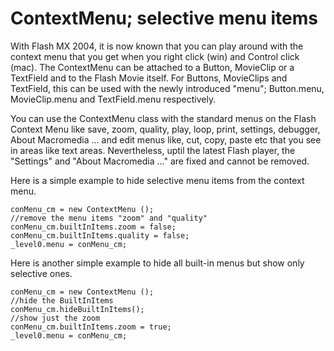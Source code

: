 # ContextMenu; selective menu items

With Flash MX 2004, it is now known that you can play around with the context menu that you get when you right click (win) and Control click (mac). The ContextMenu can be attached to a Button, MovieClip or a TextField and to the Flash Movie itself. For Buttons, MovieClips and TextField, this can be used with the newly introduced "menu"; Button.menu, MovieClip.menu and TextField.menu respectively.

You can use the ContextMenu class with the standard menus on the Flash Context Menu like save, zoom, quality, play, loop, print, settings, debugger, About Macromedia ... and edit menus like, cut, copy, paste etc that you see in areas like text areas. Nevertheless, uptil the latest Flash player, the "Settings" and "About Macromedia ..." are fixed and cannot be removed.


Here is a simple example to hide selective menu items from the context menu.

```
conMenu_cm = new ContextMenu ();
//remove the menu items "zoom" and "quality"
conMenu_cm.builtInItems.zoom = false;
conMenu_cm.builtInItems.quality = false;
_level0.menu = conMenu_cm;
```

Here is another simple example to hide all built-in menus but show only selective ones.

```
conMenu_cm = new ContextMenu ();
//hide the BuiltInItems
conMenu_cm.hideBuiltInItems();
//show just the zoom
conMenu_cm.builtInItems.zoom = true;
_level0.menu = conMenu_cm;
```